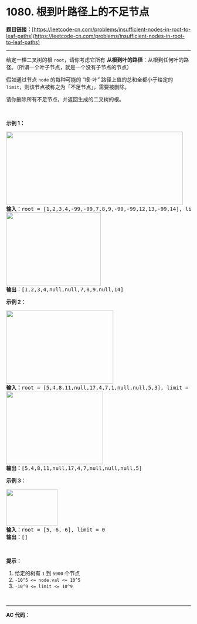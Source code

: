 # 1080. 根到叶路径上的不足节点

**题目链接：**[https://leetcode-cn.com/problems/insufficient-nodes-in-root-to-leaf-paths](https://leetcode-cn.com/problems/insufficient-nodes-in-root-to-leaf-paths)

---

<div class="content__1Y2H">
 <div class="notranslate">
  <p>给定一棵二叉树的根 <code>root</code>，请你考虑它所有&nbsp;<strong>从根到叶的路径</strong>：从根到任何叶的路径。（所谓一个叶子节点，就是一个没有子节点的节点）</p> 
  <p>假如通过节点 <code>node</code> 的每种可能的 “根-叶” 路径上值的总和全都小于给定的 <code>limit</code>，则该节点被称之为「不足节点」，需要被删除。</p> 
  <p>请你删除所有不足节点，并返回生成的二叉树的根。</p> 
  <p>&nbsp;</p> 
  <p><strong>示例 1：</strong></p> 
  <pre class="language-text"><strong><img style="height: 200px; width: 482px;" src="/aliyun-lc-upload/uploads/2019/06/08/insufficient-1.png" alt="">
输入：</strong>root = [1,2,3,4,-99,-99,7,8,9,-99,-99,12,13,-99,14], limit = 1
<strong><img style="height: 200px; width: 258px;" src="/aliyun-lc-upload/uploads/2019/06/08/insufficient-2.png" alt="">
输出：</strong>[1,2,3,4,null,null,7,8,9,null,14]
</pre> 
  <p><strong>示例 2：</strong></p> 
  <pre class="language-text"><strong><img style="height: 200px; width: 292px;" src="/aliyun-lc-upload/uploads/2019/06/08/insufficient-3.png" alt="">
输入：</strong>root = [5,4,8,11,null,17,4,7,1,null,null,5,3], limit = 22
<strong><img style="height: 200px; width: 264px;" src="/aliyun-lc-upload/uploads/2019/06/08/insufficient-4.png" alt="">
输出：</strong>[5,4,8,11,null,17,4,7,null,null,null,5]</pre> 
  <p><strong>示例 3：</strong></p> 
  <pre class="language-text"><strong><img style="height: 100px; width: 140px;" src="/aliyun-lc-upload/uploads/2019/06/08/insufficient-5.png" alt="">
输入：</strong>root = [5,-6,-6], limit = 0<strong>
输出：</strong>[]</pre> 
  <p>&nbsp;</p> 
  <p><strong>提示：</strong></p> 
  <ol> 
   <li>给定的树有&nbsp;<code>1</code>&nbsp;到&nbsp;<code>5000</code>&nbsp;个节点</li> 
   <li><code>-10^5&nbsp;&lt;= node.val &lt;= 10^5</code></li> 
   <li><code>-10^9 &lt;= limit&nbsp;&lt;= 10^9</code></li> 
  </ol> 
  <p>&nbsp;</p> 
 </div>
</div>

---

**AC 代码：**

```java

```